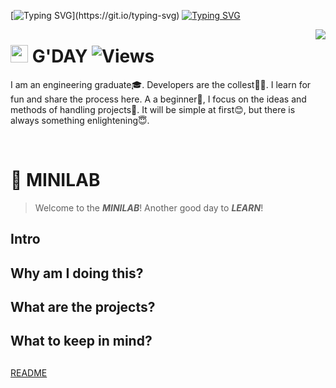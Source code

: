 <!---# <img src="https://media.giphy.com/media/hvRJCLFzcasrR4ia7z/giphy.gif" width="28"> Hi, I’m waterSensei  --->


[![Typing SVG](https://readme-typing-svg.herokuapp.com?color=%2360CEFF&size=40&center=true&vCenter=true&multiline=true&width=1000&height=65&lines=Hi%2C+I'm+waterSensei!)](https://git.io/typing-svg)
[![Typing SVG](https://readme-typing-svg.herokuapp.com?font=Corbel&color=%2360CEFF&center=true&vCenter=true&multiline=true&width=1000&height=80&lines=Graduated+from+the+Australian+National+University;Major+in+Electronic+and+communication+System+%26+Mechatronic+System)](https://git.io/typing-svg)
 
<a href="https://github.com/anuraghazra/github-readme-stats">
  <img align="right" src="https://github-readme-stats.vercel.app/api?username=waterSensei&show_icons=true&theme=react" />
</a>


<!--- <p align="center">
  <a href="https://github.com/waterSensei/waterSensei">
    <img src="https://komarev.com/ghpvc/?username=waterSensei&style=flat-square&label=VIEWS&" alt="Views" />
  </a>
  <a href="https://github.com/waterSensei/waterSensei">
    <img src="https://img.shields.io/github/last-commit/waterSensei/waterSensei?&style=flat-square&label=Last Commit" />
  </a>
</p> 
--->

# <img src="https://media.giphy.com/media/hvRJCLFzcasrR4ia7z/giphy.gif" width="28"> G'DAY <img src="https://komarev.com/ghpvc/?username=waterSensei&style=flat-square&label=VIEWS&" alt="Views" />

I am an engineering graduate🎓. Developers are the collest🧑‍💻. I learn for fun and share the process here. A a beginner🐣, I focus on the ideas and methods of handling projects💭. It will be simple at first😊, but there is always something enlightening😇.

<br />

# 🤖 MINILAB

  

> Welcome to the ***MINILAB***! Another good day to ***LEARN***!

## Intro 

## Why am I doing this?

## What are the projects?

## What to keep in mind? 

##
[README](README.md)


<!---
waterSensei/waterSensei is a ✨ special ✨ repository because its `README.md` (this file) appears on your GitHub profile.
You can click the Preview link to take a look at your changes.
--->
